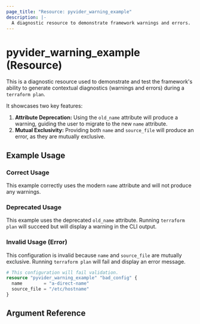 ```yaml
---
page_title: "Resource: pyvider_warning_example"
description: |-
  A diagnostic resource to demonstrate framework warnings and errors.
---
```


# pyvider_warning_example (Resource)

This is a diagnostic resource used to demonstrate and test the framework's ability to generate contextual diagnostics (warnings and errors) during a `terraform plan`.

It showcases two key features:
1.  **Attribute Deprecation:** Using the `old_name` attribute will produce a warning, guiding the user to migrate to the new `name` attribute.
2.  **Mutual Exclusivity:** Providing both `name` and `source_file` will produce an error, as they are mutually exclusive.

## Example Usage

### Correct Usage

This example correctly uses the modern `name` attribute and will not produce any warnings.



### Deprecated Usage

This example uses the deprecated `old_name` attribute. Running `terraform plan` will succeed but will display a warning in the CLI output.



### Invalid Usage (Error)

This configuration is invalid because `name` and `source_file` are mutually exclusive. Running `terraform plan` will fail and display an error message.

```terraform
# This configuration will fail validation.
resource "pyvider_warning_example" "bad_config" {
  name        = "a-direct-name"
  source_file = "/etc/hostname"
}
```

## Argument Reference

